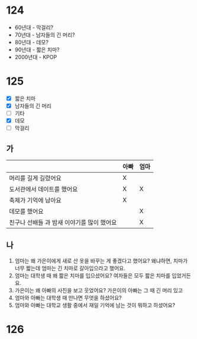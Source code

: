 # 124
* 60년대 - 막걸리?
* 70년대 - 남자들의 긴 머리?
* 80년대 - 데모?
* 90년대 - 짧은 치마?
* 2000년대 - KPOP
# 125
- [x] 짧은 치마
- [x] 남자들의 긴 머리
- [ ] 기타
- [x] 데모
- [ ] 막걸리

## 가
|                          | 아빠  | 엄마  |
| ------------------------ | --- | --- |
| 머리를 길게 길렸어요              | X   |     |
| 도서관에서 데이트를 했어요           | X   | X   |
| 축제가 기억에 남아요              | X   |     |
| 데모를 했어요<br>              |     | X   |
| 친구나 선배들 과 밤새 이야기를 많이 했어요 |     | X   |
## 나
1. 엄마는 왜 가은이에게 새로 산 옷을 바꾸는 게 좋겠다고 했어요? 왜냐하면, 치마가 너무 짧는데 엄마는 긴 치마로 갈아입으라고 했어요.
2. 엄마는 대학생 때 왜 짧은 치마를 입으셨어요? 여자들은 모두 짧은 치마를 입었거든요.
3. 가은이는 왜 아빠의 사진을 보고 웃었어요? 가은이의 아빠는 그 때 긴 머리 있고
4. 엄마와 아빠는 대학생 때 만나면 무엇을 하셨어요?
5. 엄마와 아빠는 대학교 생활 중에서 재일 기억에 남는 것이 뭐하고 하셨어요?
# 126
